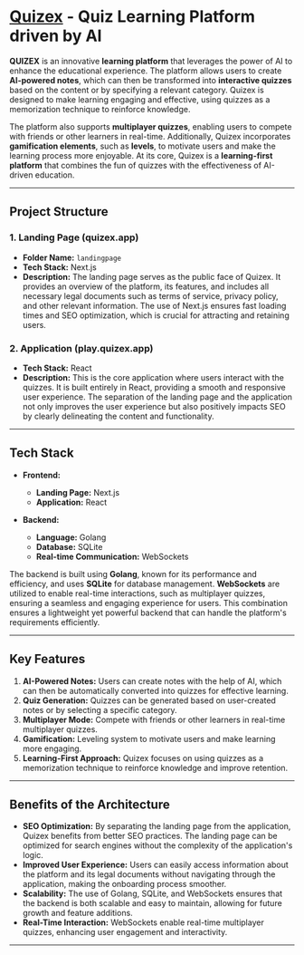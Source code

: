 # [Quizex](https://quizex.app) - Quiz Learning Platform driven by AI

**QUIZEX** is an innovative **learning platform** that leverages the power of AI to enhance the educational experience. The platform allows users to create **AI-powered notes**, which can then be transformed into **interactive quizzes** based on the content or by specifying a relevant category. Quizex is designed to make learning engaging and effective, using quizzes as a memorization technique to reinforce knowledge.

The platform also supports **multiplayer quizzes**, enabling users to compete with friends or other learners in real-time. Additionally, Quizex incorporates **gamification elements**, such as **levels**, to motivate users and make the learning process more enjoyable. At its core, Quizex is a **learning-first platform** that combines the fun of quizzes with the effectiveness of AI-driven education.

---

## Project Structure

### 1. **Landing Page (quizex.app)**

- **Folder Name:** `landingpage`
- **Tech Stack:** Next.js
- **Description:** The landing page serves as the public face of Quizex. It provides an overview of the platform, its features, and includes all necessary legal documents such as terms of service, privacy policy, and other relevant information. The use of Next.js ensures fast loading times and SEO optimization, which is crucial for attracting and retaining users.

### 2. **Application (play.quizex.app)**

- **Tech Stack:** React
- **Description:** This is the core application where users interact with the quizzes. It is built entirely in React, providing a smooth and responsive user experience. The separation of the landing page and the application not only improves the user experience but also positively impacts SEO by clearly delineating the content and functionality.

---

## Tech Stack

- **Frontend:**

  - **Landing Page:** Next.js
  - **Application:** React

- **Backend:**
  - **Language:** Golang
  - **Database:** SQLite
  - **Real-time Communication:** WebSockets

The backend is built using **Golang**, known for its performance and efficiency, and uses **SQLite** for database management. **WebSockets** are utilized to enable real-time interactions, such as multiplayer quizzes, ensuring a seamless and engaging experience for users. This combination ensures a lightweight yet powerful backend that can handle the platform's requirements efficiently.

---

## Key Features

1. **AI-Powered Notes:** Users can create notes with the help of AI, which can then be automatically converted into quizzes for effective learning.
2. **Quiz Generation:** Quizzes can be generated based on user-created notes or by selecting a specific category.
3. **Multiplayer Mode:** Compete with friends or other learners in real-time multiplayer quizzes.
4. **Gamification:** Leveling system to motivate users and make learning more engaging.
5. **Learning-First Approach:** Quizex focuses on using quizzes as a memorization technique to reinforce knowledge and improve retention.

---

## Benefits of the Architecture

- **SEO Optimization:** By separating the landing page from the application, Quizex benefits from better SEO practices. The landing page can be optimized for search engines without the complexity of the application's logic.
- **Improved User Experience:** Users can easily access information about the platform and its legal documents without navigating through the application, making the onboarding process smoother.
- **Scalability:** The use of Golang, SQLite, and WebSockets ensures that the backend is both scalable and easy to maintain, allowing for future growth and feature additions.
- **Real-Time Interaction:** WebSockets enable real-time multiplayer quizzes, enhancing user engagement and interactivity.

---
